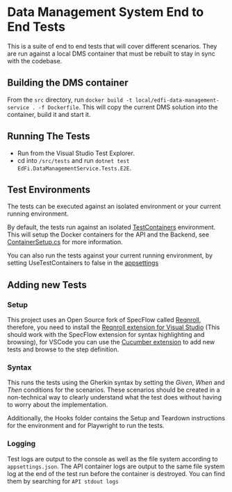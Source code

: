# Data Management System End to End Tests

This is a suite of end to end tests that will cover different scenarios. They are run against a local DMS container that must be rebuilt to stay in sync with the codebase.

## Building the DMS container

From the `src` directory, run `docker build -t local/edfi-data-management-service . -f Dockerfile`. This will
copy the current DMS solution into the container, build it and start it.

## Running The Tests

-   Run from the Visual Studio Test Explorer.
-   cd into `/src/tests` and run `dotnet test EdFi.DataManagementService.Tests.E2E`.

## Test Environments

The tests can be executed against an isolated environment or your current running environment.

By default, the tests run against an isolated [TestContainers](https://dotnet.testcontainers.org/) environment. This will setup the Docker containers for the API and the Backend, see [ContainerSetup.cs](./Management/ContainerSetup.cs) for more information.

You can also run the tests against your current running environment, by setting UseTestContainers to false in the [appsettings](./appsettings.json)

## Adding new Tests

### Setup

This project uses an Open Source fork of SpecFlow called [Reqnroll](https://reqnroll.net/), therefore, you need to install the [Reqnroll extension for Visual Studio](https://marketplace.visualstudio.com/items?itemName=Reqnroll.ReqnrollForVisualStudio2022) (This should work with the SpecFlow extension for syntax highlighting and browsing), for VSCode you can use the [Cucumber extension](https://marketplace.visualstudio.com/items?itemName=CucumberOpen.cucumber-official) to add new tests and browse to the step definition.

### Syntax

This runs the tests using the Gherkin syntax by setting the _Given_, _When_ and _Then_ conditions for the scenarios. These scenarios should be created in a non-technical way to clearly understand what the test does without having to worry about the implementation.

Additionally, the Hooks folder contains the Setup and Teardown instructions for the environment and for Playwright to run the tests.

### Logging

Test logs are output to the console as well as the file system according to `appsettings.json`. The API container logs are output to the same file system log at the end of the test run before the container is destroyed. You can find them by searching for `API stdout logs`
